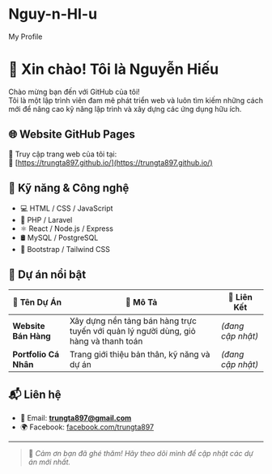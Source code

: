 # Nguy-n-HI-u
My Profile
# 👋 Xin chào! Tôi là Nguyễn Hiếu

Chào mừng bạn đến với GitHub của tôi!  
Tôi là một lập trình viên đam mê phát triển web và luôn tìm kiếm những cách mới để nâng cao kỹ năng lập trình và xây dựng các ứng dụng hữu ích.

## 🌐 Website GitHub Pages
📄 Truy cập trang web của tôi tại:  
🔗 [https://trungta897.github.io/](https://trungta897.github.io/)

## 🧰 Kỹ năng & Công nghệ
- 💻 HTML / CSS / JavaScript
- 🐘 PHP / Laravel
- ⚛️ React / Node.js / Express
- 🛢️ MySQL / PostgreSQL
- 🎨 Bootstrap / Tailwind CSS

## 📁 Dự án nổi bật
| 💼 Tên Dự Án | 📝 Mô Tả | 🔗 Liên Kết |
|-------------|---------|-------------|
| **Website Bán Hàng** | Xây dựng nền tảng bán hàng trực tuyến với quản lý người dùng, giỏ hàng và thanh toán | *(đang cập nhật)* |
| **Portfolio Cá Nhân** | Trang giới thiệu bản thân, kỹ năng và dự án | *(đang cập nhật)* |

## 📬 Liên hệ
- 📧 Email: **trungta897@gmail.com**
- 🌍 Facebook: [facebook.com/trungta897](https://facebook.com/trungta897)

---

> 🚀 *Cảm ơn bạn đã ghé thăm! Hãy theo dõi mình để cập nhật các dự án mới nhất.*
